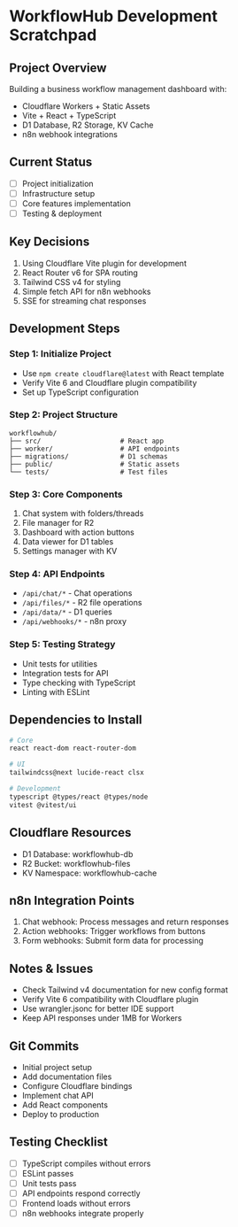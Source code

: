 # WorkflowHub Development Scratchpad

## Project Overview
Building a business workflow management dashboard with:
- Cloudflare Workers + Static Assets
- Vite + React + TypeScript
- D1 Database, R2 Storage, KV Cache
- n8n webhook integrations

## Current Status
- [ ] Project initialization
- [ ] Infrastructure setup
- [ ] Core features implementation
- [ ] Testing & deployment

## Key Decisions
1. Using Cloudflare Vite plugin for development
2. React Router v6 for SPA routing
3. Tailwind CSS v4 for styling
4. Simple fetch API for n8n webhooks
5. SSE for streaming chat responses

## Development Steps

### Step 1: Initialize Project
- Use `npm create cloudflare@latest` with React template
- Verify Vite 6 and Cloudflare plugin compatibility
- Set up TypeScript configuration

### Step 2: Project Structure
```
workflowhub/
├── src/                    # React app
├── worker/                 # API endpoints
├── migrations/             # D1 schemas
├── public/                 # Static assets
└── tests/                  # Test files
```

### Step 3: Core Components
1. Chat system with folders/threads
2. File manager for R2
3. Dashboard with action buttons
4. Data viewer for D1 tables
5. Settings manager with KV

### Step 4: API Endpoints
- `/api/chat/*` - Chat operations
- `/api/files/*` - R2 file operations
- `/api/data/*` - D1 queries
- `/api/webhooks/*` - n8n proxy

### Step 5: Testing Strategy
- Unit tests for utilities
- Integration tests for API
- Type checking with TypeScript
- Linting with ESLint

## Dependencies to Install
```bash
# Core
react react-dom react-router-dom

# UI
tailwindcss@next lucide-react clsx

# Development
typescript @types/react @types/node
vitest @vitest/ui
```

## Cloudflare Resources
- D1 Database: workflowhub-db
- R2 Bucket: workflowhub-files
- KV Namespace: workflowhub-cache

## n8n Integration Points
1. Chat webhook: Process messages and return responses
2. Action webhooks: Trigger workflows from buttons
3. Form webhooks: Submit form data for processing

## Notes & Issues
- Check Tailwind v4 documentation for new config format
- Verify Vite 6 compatibility with Cloudflare plugin
- Use wrangler.jsonc for better IDE support
- Keep API responses under 1MB for Workers

## Git Commits
- Initial project setup
- Add documentation files
- Configure Cloudflare bindings
- Implement chat API
- Add React components
- Deploy to production

## Testing Checklist
- [ ] TypeScript compiles without errors
- [ ] ESLint passes
- [ ] Unit tests pass
- [ ] API endpoints respond correctly
- [ ] Frontend loads without errors
- [ ] n8n webhooks integrate properly